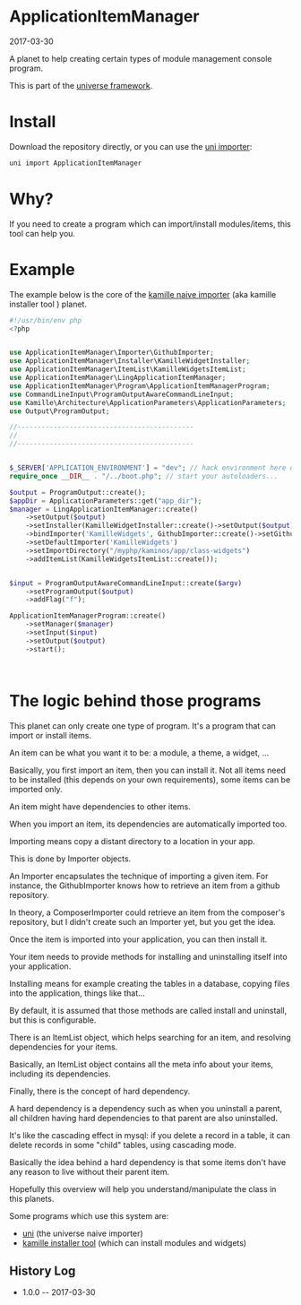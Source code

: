 ApplicationItemManager
========================
2017-03-30




A planet to help creating certain types of module management console program.


This is part of the [universe framework](https://github.com/karayabin/universe-snapshot).


Install
==========
Download the repository directly, or you can use the [uni importer](https://github.com/lingtalfi/universe-naive-importer):


```bash
uni import ApplicationItemManager
```





Why?
======
If you need to create  a program which can import/install modules/items, this tool can help you.



Example
===========
The example below is the core of the [kamille naive importer](https://github.com/lingtalfi/kamille-installer-tool) (aka kamille installer tool ) planet.
 


```php
#!/usr/bin/env php
<?php


use ApplicationItemManager\Importer\GithubImporter;
use ApplicationItemManager\Installer\KamilleWidgetInstaller;
use ApplicationItemManager\ItemList\KamilleWidgetsItemList;
use ApplicationItemManager\LingApplicationItemManager;
use ApplicationItemManager\Program\ApplicationItemManagerProgram;
use CommandLineInput\ProgramOutputAwareCommandLineInput;
use Kamille\Architecture\ApplicationParameters\ApplicationParameters;
use Output\ProgramOutput;

//--------------------------------------------
//
//--------------------------------------------


$_SERVER['APPLICATION_ENVIRONMENT'] = "dev"; // hack environment here depending on your prefs
require_once __DIR__ . "/../boot.php"; // start your autoloaders...

$output = ProgramOutput::create();
$appDir = ApplicationParameters::get("app_dir");
$manager = LingApplicationItemManager::create()
    ->setOutput($output)
    ->setInstaller(KamilleWidgetInstaller::create()->setOutput($output)->setApplicationDirectory($appDir))
    ->bindImporter('KamilleWidgets', GithubImporter::create()->setGithubRepoName("KamilleWidgets"))
    ->setDefaultImporter('KamilleWidgets')
    ->setImportDirectory("/myphp/kaminos/app/class-widgets")
    ->addItemList(KamilleWidgetsItemList::create());


$input = ProgramOutputAwareCommandLineInput::create($argv)
    ->setProgramOutput($output)
    ->addFlag("f");

ApplicationItemManagerProgram::create()
    ->setManager($manager)
    ->setInput($input)
    ->setOutput($output)
    ->start();




```




The logic behind those programs
====================================
This planet can only create one type of program.
It's a program that can import or install items.

An item can be what you want it to be: a module, a theme, a widget, ...


Basically, you first import an item, then you can install it.
Not all items need to be installed (this depends on your own requirements), some items can be imported only.


An item might have dependencies to other items.

When you import an item, its dependencies are automatically imported too.


Importing means copy a distant directory to a location in your app.

This is done by Importer objects.

An Importer encapsulates the technique of importing a given item.
For instance, the GithubImporter knows how to retrieve an item from a github repository.

In theory, a ComposerImporter could retrieve an item from the composer's repository, but I didn't create such
an Importer yet, but you get the idea.


Once the item is imported into your application, you can then install it.

Your item needs to provide methods for installing and uninstalling itself into your application.

Installing means for example creating the tables in a database, copying files into the application, things like that...

By default, it is assumed that those methods are called install and uninstall, but this is configurable.


There is an ItemList object, which helps searching for an item, and resolving dependencies for your items.

Basically, an ItemList object contains all the meta info about your items, including its dependencies.

Finally, there is the concept of hard dependency.

A hard dependency is a dependency such as when you uninstall a parent, all children having hard dependencies
to that parent are also uninstalled.

It's like the cascading effect in mysql: if you delete a record in a table, it can delete records in some "child"
tables, using cascading mode.

Basically the idea behind a hard dependency is that some items don't have any reason to live without their parent item.


Hopefully this overview will help you understand/manipulate the class in this planets.

Some programs which use this system are:

- [uni](https://github.com/lingtalfi/universe-naive-importer) (the universe naive importer)
- [kamille installer tool](https://github.com/lingtalfi/kamille-installer-tool) (which can install modules and widgets)

















History Log
------------------
    
- 1.0.0 -- 2017-03-30





